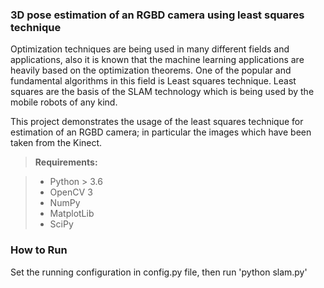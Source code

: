### 3D pose estimation of an RGBD camera using least squares technique


Optimization techniques are being used in many different fields and
applications, also it is known that the machine learning applications are heavily based on the
optimization theorems. One of the popular and fundamental algorithms in this field is Least squares
technique. Least squares are the basis of the SLAM technology which is being used by the mobile
robots of any kind.

This project demonstrates the usage of the least squares technique for estimation of an RGBD camera; in particular the images which have been taken from the Kinect.


> **Requirements:**

> - Python > 3.6 </br>
> - OpenCV 3 </br>
> - NumPy </br>
> - MatplotLib</br>
> - SciPy</br>



### How to Run 

Set the running configuration in config.py file, then run 'python slam.py'


